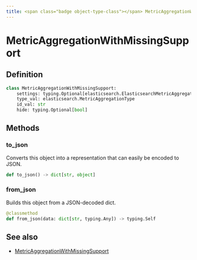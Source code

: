 ```yaml
---
title: <span class="badge object-type-class"></span> MetricAggregationWithMissingSupport
---
```

# <span class="badge object-type-class"></span> MetricAggregationWithMissingSupport

## Definition

```python
class MetricAggregationWithMissingSupport:
    settings: typing.Optional[elasticsearch.ElasticsearchMetricAggregationWithMissingSupportSettings]
    type_val: elasticsearch.MetricAggregationType
    id_val: str
    hide: typing.Optional[bool]
```
## Methods

### <span class="badge object-method"></span> to_json

Converts this object into a representation that can easily be encoded to JSON.

```python
def to_json() -> dict[str, object]
```

### <span class="badge object-method"></span> from_json

Builds this object from a JSON-decoded dict.

```python
@classmethod
def from_json(data: dict[str, typing.Any]) -> typing.Self
```

## See also

 * <span class="badge builder"></span> [MetricAggregationWithMissingSupport](./builder-MetricAggregationWithMissingSupport.md)
